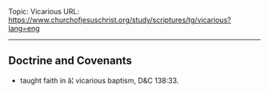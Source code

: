 Topic: Vicarious
URL: https://www.churchofjesuschrist.org/study/scriptures/tg/vicarious?lang=eng

---

## Doctrine and Covenants

- taught faith in â¦ vicarious baptism, D&C 138:33.

